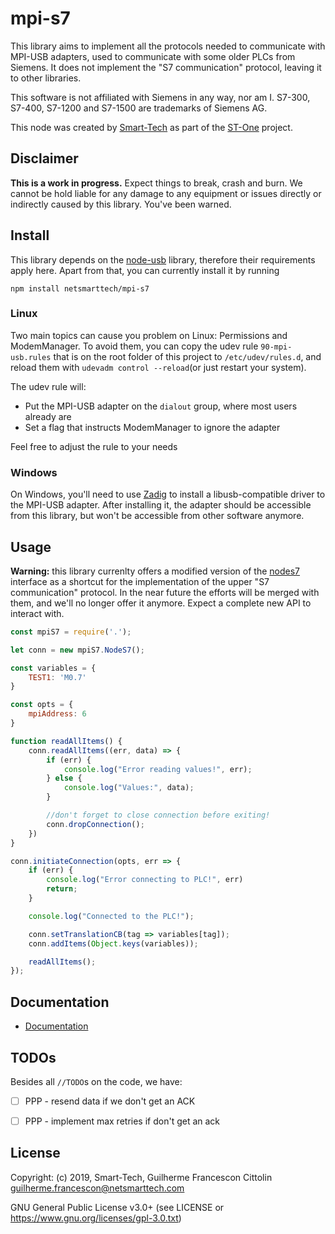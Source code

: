 # mpi-s7

This library aims to implement all the protocols needed to communicate with MPI-USB adapters, used to communicate with some older PLCs from Siemens. It does not implement the "S7 communication" protocol, leaving it to other libraries.

This software is not affiliated with Siemens in any way, nor am I. S7-300, S7-400, S7-1200 and S7-1500 are trademarks of Siemens AG.

This node was created by [Smart-Tech](https://netsmarttech.com) as part of the [ST-One](https://netsmarttech.com/page/st-one) project.


## Disclaimer

**This is a work in progress.** Expect things to break, crash and burn. We cannot be hold liable for any damage to any equipment or issues directly or indirectly caused by this library. You've been warned.


## Install

This library depends on the [node-usb](https://github.com/tessel/node-usb) library, therefore their requirements apply here. Apart from that, you can currently install it by running

    npm install netsmarttech/mpi-s7

### Linux

Two main topics can cause you problem on Linux: Permissions and ModemManager. To avoid them, you can copy the udev rule `90-mpi-usb.rules` that is on the root folder of this project to `/etc/udev/rules.d`, and reload them with `udevadm control --reload`(or just restart your system).

The udev rule will:
 - Put the MPI-USB adapter on the `dialout` group, where most users already are
 - Set a flag that instructs ModemManager to ignore the adapter

Feel free to adjust the rule to your needs

### Windows

On Windows, you'll need to use [Zadig](http://zadig.akeo.ie/) to install a libusb-compatible driver to the MPI-USB adapter. After installing it, the adapter should be accessible from this library, but won't be accessible from other software anymore.


## Usage

**Warning:** this library currenlty offers a modified version of the [nodes7](https://github.com/plcpeople/nodeS7) interface as a shortcut for the implementation of the upper "S7 communication" protocol. In the near future the efforts will be merged with them, and we'll no longer offer it anymore. Expect a complete new API to interact with.

```js
const mpiS7 = require('.');

let conn = new mpiS7.NodeS7();

const variables = {
    TEST1: 'M0.7'
}

const opts = {
    mpiAddress: 6
}

function readAllItems() {
    conn.readAllItems((err, data) => {
        if (err) {
            console.log("Error reading values!", err);
        } else {
            console.log("Values:", data);
        }

        //don't forget to close connection before exiting!
        conn.dropConnection();
    })
}

conn.initiateConnection(opts, err => {
    if (err) {
        console.log("Error connecting to PLC!", err)
        return;
    }

    console.log("Connected to the PLC!");

    conn.setTranslationCB(tag => variables[tag]);
    conn.addItems(Object.keys(variables));

    readAllItems();
});
```

## Documentation

 - [Documentation](./docs/README.md)

## TODOs

Besides all `//TODO`s on the code, we have:

 - [ ] PPP - resend data if we don't get an ACK
 - [ ] PPP - implement max retries if don't get an ack


## License

Copyright: (c) 2019, Smart-Tech, Guilherme Francescon Cittolin <guilherme.francescon@netsmarttech.com>

GNU General Public License v3.0+ (see LICENSE or https://www.gnu.org/licenses/gpl-3.0.txt)
